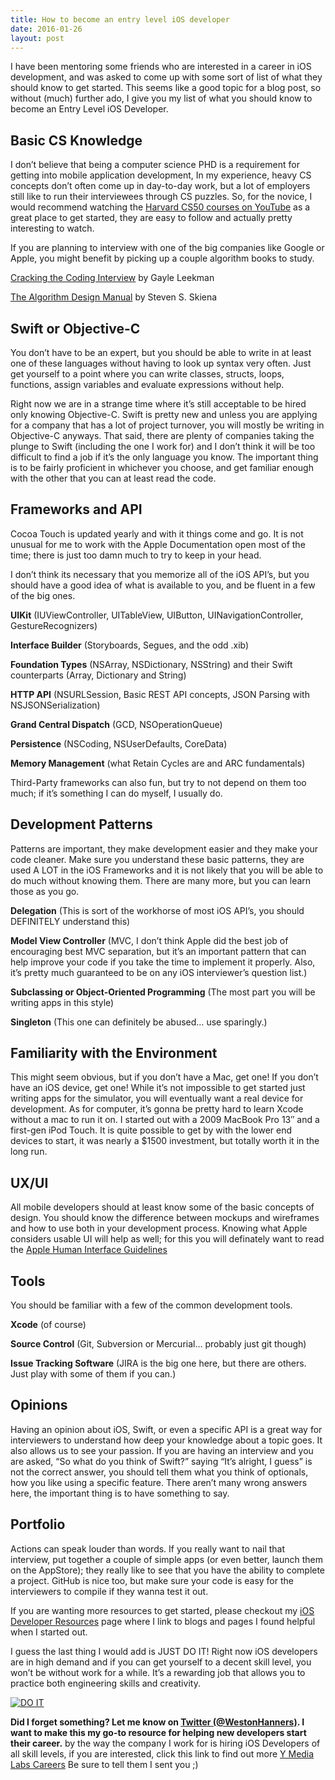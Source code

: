 ```yaml
---
title: How to become an entry level iOS developer
date: 2016-01-26
layout: post
---
```


I have been mentoring some friends who are interested in a career in
iOS development, and was asked to come up with some sort of list of what
they should know to get started. This seems like a good topic for a blog
post, so without (much) further ado, I give you my list of what you
should know to become an Entry Level iOS Developer.

## Basic CS Knowledge

I don’t believe that being a computer science PHD is a requirement for
getting into mobile application development, In my experience, heavy CS
concepts don’t often come up in day-to-day work, but a lot of employers
still like to run their interviewees through CS puzzles. So, for the
novice, I would recommend watching the [Harvard CS50 courses on YouTube][1]
as a great place to get started, they are easy to follow and actually
pretty interesting to watch.

If you are planning to interview with one of the big companies like
Google or Apple, you might benefit by picking up a couple algorithm
books to study.

[Cracking the Coding Interview][2]
by Gayle Leekman

[The Algorithm Design Manual][3]
by Steven S. Skiena

## Swift or Objective-C

You don’t have to be an expert, but you should be able to write in at
least one of these languages without having to look up syntax very
often. Just get yourself to a point where you can write classes,
structs, loops, functions, assign variables and evaluate expressions
without help.

Right now we are in a strange time where it’s still acceptable to be
hired only knowing Objective-C. Swift is pretty new and unless you are
applying for a company that has a lot of project turnover, you will
mostly be writing in Objective-C anyways. That said, there are plenty of
companies taking the plunge to Swift (including the one I work for) and
I don’t think it will be too difficult to find a job if it’s the only
language you know. The important thing is to be fairly proficient in
whichever you choose, and get familiar enough with the other that you
can at least read the code.

## Frameworks and API

Cocoa Touch is updated yearly and with it things come and go. It is not
unusual for me to work with the Apple Documentation open most of the
time; there is just too damn much to try to keep in your head.

I don’t think its necessary that you memorize all of the iOS API’s, but
you should have a good idea of what is available to you, and be fluent
in a few of the big ones.

**UIKit** (IUViewController, UITableView, UIButton,
UINavigationController, GestureRecognizers)

**Interface Builder** (Storyboards, Segues, and the odd .xib)

**Foundation Types** (NSArray, NSDictionary, NSString) and their Swift
counterparts (Array, Dictionary and String)

**HTTP API** (NSURLSession, Basic REST API concepts, JSON Parsing with
NSJSONSerialization)

**Grand Central Dispatch** (GCD, NSOperationQueue)

**Persistence** (NSCoding, NSUserDefaults, CoreData)

**Memory Management** (what Retain Cycles are and ARC fundamentals)

Third-Party frameworks can also fun, but try to not depend on them too
much; if it’s something I can do myself, I usually do.

## Development Patterns

Patterns are important, they make development easier and they make your
code cleaner. Make sure you understand these basic patterns, they are
used A LOT in the iOS Frameworks and it is not likely that you will be
able to do much without knowing them. There are many more, but you can
learn those as you go.

**Delegation** (This is sort of the workhorse of most iOS API’s, you
should DEFINITELY understand this)

**Model View Controller** (MVC, I don’t think Apple did the best job of
encouraging best MVC separation, but it’s an important pattern that can
help improve your code if you take the time to implement it properly.
Also, it’s pretty much guaranteed to be on any iOS interviewer’s
question list.)

**Subclassing or Object-Oriented Programming** (The most part you will
be writing apps in this style)

**Singleton** (This one can definitely be abused… use sparingly.)

## Familiarity with the Environment

This might seem obvious, but if you don’t have a Mac, get one! If you
don’t have an iOS device, get one! While it’s not impossible to get
started just writing apps for the simulator, you will eventually want a
real device for development. As for computer, it’s gonna be pretty hard
to learn Xcode without a mac to run it on. I started out with a 2009
MacBook Pro 13″ and a first-gen iPod Touch. It is quite possible to get
by with the lower end devices to start, it was nearly a $1500
investment, but totally worth it in the long run.

## UX/UI

All mobile developers should at least know some of the basic concepts of
design. You should know the difference between mockups and wireframes
and how to use both in your development process. Knowing what Apple
considers usable UI will help as well; for this you will definately want
to read the [Apple Human Interface Guidelines][4]

## Tools

You should be familiar with a few of the common development tools.

**Xcode** (of course)

**Source Control** (Git, Subversion or Mercurial… probably just git
though)

**Issue Tracking Software** (JIRA is the big one here, but there are
others. Just play with some of them if you can.)

## Opinions

Having an opinion about iOS, Swift, or even a specific API is a great
way for interviewers to understand how deep your knowledge about a topic
goes. It also allows us to see your passion. If you are having an
interview and you are asked, “So what do you think of Swift?” saying
“It’s alright, I guess” is not the correct answer, you should tell them
what you think of optionals, how you like using a specific feature.
There aren’t many wrong answers here, the important thing is to have
something to say.

## Portfolio

Actions can speak louder than words. If you really want to nail that
interview, put together a couple of simple apps (or even better, launch
them on the AppStore); they really like to see that you have the ability
to complete a project. GitHub is nice too, but make sure your code is
easy for the interviewers to compile if they wanna test it out.

If you are wanting more resources to get started, please checkout my
[iOS Developer Resources][5] page where I link to blogs and pages I found helpful
when I started out.

I guess the last thing I would add is JUST DO IT! Right now iOS
developers are in high demand and if you can get yourself to a decent
skill level, you won’t be without work for a while. It’s a rewarding job
that allows you to practice both engineering skills and creativity.

[![DO IT][8]][9]

**Did I forget something?
Let me know on [Twitter (@WestonHanners)][6]. I want to make
this my go-to resource for helping new developers start their career.**
by the way the company I work for is hiring iOS Developers of all skill
levels, if you are interested, click this link to find out more
[Y Media Labs Careers][7] Be sure to tell them I sent you ;)

[1]: https://www.youtube.com/playlist?list=PLhQjrBD2T383Xfn0zECHrOTpfOSlptPAB
[2]: http://www.amazon.com/Cracking-Coding-Interview-Fourth-Edition/dp/145157827X
[3]: http://www.amazon.com/Algorithm-Design-Manual-Steven-Skiena/dp/1849967202
[4]: https://developer.apple.com/library/ios/documentation/UserExperience/Conceptual/MobileHIG/
[5]: resources/
[6]: https://twitter.com/westonhanners
[7]: http://www.ymedialabs.com/careers/
[8]: http://img.youtube.com/vi/ZXsQAXx_ao0/0.jpg
[9]: https://www.youtube.com/watch?v=ZXsQAXx_ao0